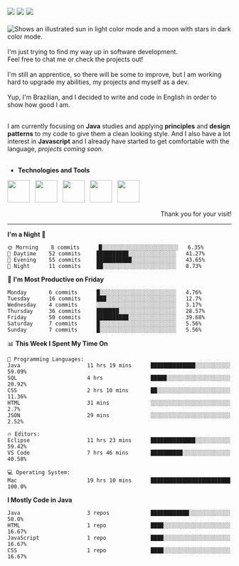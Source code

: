 <!-- Social Media -->
[<img src="https://img.shields.io/badge/linkedin-%230077B5.svg?style=for-the-badge&logo=linkedin&logoColor=white" heigth="auto" width="auto">](https://www.linkedin.com/in/lucaspinarj/)
[<img src="https://img.shields.io/badge/WhatsApp-25D366?style=for-the-badge&logo=whatsapp&logoColor=white" heigth="auto" width="auto">](https://wa.me/5521970362496?text=Hi,%20Lucas!)
[<img src="https://img.shields.io/badge/Skype-%2300AFF0.svg?style=for-the-badge&logo=Skype&logoColor=white" heigth="auto" width="auto">](https://join.skype.com/invite/klGAaRZtfkEh)
---
<picture>
  <source media="(prefers-color-scheme: dark)" srcset="https://readme-typing-svg.herokuapp.com?size=16&duration=2000&color=C8D0D8&background=FFFFFF00&vCenter=true&width=160&height=30&lines=Hello+there!+%F0%9F%91%8B%F0%9F%8F%BC">
  <source media="(prefers-color-scheme: light)" srcset="https://readme-typing-svg.herokuapp.com?size=16&duration=2000&color=000000&background=FFFFFF00&vCenter=true&width=160&height=30&lines=Hello+there!+%F0%9F%91%8B%F0%9F%8F%BC">
  <img alt="Shows an illustrated sun in light color mode and a moon with stars in dark color mode." src="https://user-images.githubusercontent.com/25423296/163456779-a8556205-d0a5-45e2-ac17-42d089e3c3f8.png">
</picture> <br><br>
I'm just trying to find my way up in software development. <br>
Feel free to chat me or check the projects out!
<br><br>
I'm still an apprentice, so there will be some to improve, but I am working hard to upgrade my abilities, my projects and myself as a dev.
<br><br>
Yup, I'm Brazilian, and I decided to write and code in English in order to show how good I am.
<br><br>

I am currently focusing on **Java** studies and applying **principles** and **design patterns** to my code to give them a clean looking style. And I also have a lot interest in **Javascript** and I already have started to get comfortable with the language, _projects coming soon_. 
<br><br>

* **Technologies and Tools** <br>
<!-- Technologies and Tools -->
<p>
<img src="https://cdn.jsdelivr.net/gh/devicons/devicon/icons/html5/html5-original.svg" heigth="50" width="50"/> &nbsp;
<img src="https://cdn.jsdelivr.net/gh/devicons/devicon/icons/javascript/javascript-original.svg" heigth="50" width="50"/> &nbsp;
<img src="https://cdn.jsdelivr.net/gh/devicons/devicon/icons/java/java-original.svg" heigth="50" width="50"/> &nbsp;
<img src="https://cdn.jsdelivr.net/gh/devicons/devicon/icons/mysql/mysql-original-wordmark.svg" heigth="50" width="50"/> &nbsp;
<img src="https://cdn.jsdelivr.net/gh/devicons/devicon/icons/git/git-original.svg" heigth="50" width="50"/> &nbsp;
</p>
<p align="right">
Thank you for your visit!
</p>

---

<!--START_SECTION:waka-->
**I'm a Night 🦉** 

```text
🌞 Morning    8 commits      █░░░░░░░░░░░░░░░░░░░░░░░░   6.35% 
🌆 Daytime    52 commits     ██████████░░░░░░░░░░░░░░░   41.27% 
🌃 Evening    55 commits     ███████████░░░░░░░░░░░░░░   43.65% 
🌙 Night      11 commits     ██░░░░░░░░░░░░░░░░░░░░░░░   8.73%

```
📅 **I'm Most Productive on Friday** 

```text
Monday       6 commits      █░░░░░░░░░░░░░░░░░░░░░░░░   4.76% 
Tuesday      16 commits     ███░░░░░░░░░░░░░░░░░░░░░░   12.7% 
Wednesday    4 commits      ░░░░░░░░░░░░░░░░░░░░░░░░░   3.17% 
Thursday     36 commits     ███████░░░░░░░░░░░░░░░░░░   28.57% 
Friday       50 commits     ██████████░░░░░░░░░░░░░░░   39.68% 
Saturday     7 commits      █░░░░░░░░░░░░░░░░░░░░░░░░   5.56% 
Sunday       7 commits      █░░░░░░░░░░░░░░░░░░░░░░░░   5.56%

```


📊 **This Week I Spent My Time On** 

```text
💬 Programming Languages: 
Java                     11 hrs 19 mins      ██████████████░░░░░░░░░░░   59.09% 
SQL                      4 hrs               █████░░░░░░░░░░░░░░░░░░░░   20.92% 
CSS                      2 hrs 10 mins       ██░░░░░░░░░░░░░░░░░░░░░░░   11.36% 
HTML                     31 mins             ░░░░░░░░░░░░░░░░░░░░░░░░░   2.7% 
JSON                     29 mins             ░░░░░░░░░░░░░░░░░░░░░░░░░   2.52%

🔥 Editors: 
Eclipse                  11 hrs 23 mins      ██████████████░░░░░░░░░░░   59.42% 
VS Code                  7 hrs 46 mins       ██████████░░░░░░░░░░░░░░░   40.58%

💻 Operating System: 
Mac                      19 hrs 10 mins      █████████████████████████   100.0%

```

**I Mostly Code in Java** 

```text
Java                     3 repos             ████████████░░░░░░░░░░░░░   50.0% 
HTML                     1 repo              ████░░░░░░░░░░░░░░░░░░░░░   16.67% 
JavaScript               1 repo              ████░░░░░░░░░░░░░░░░░░░░░   16.67% 
CSS                      1 repo              ████░░░░░░░░░░░░░░░░░░░░░   16.67%

```



<!--END_SECTION:waka-->

